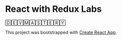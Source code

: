 # React with Redux Labs

🄳🄴🅅🄼🄰🅂🅃🄴🅁🅈

This project was bootstrapped with [Create React App](https://github.com/facebook/create-react-app).
